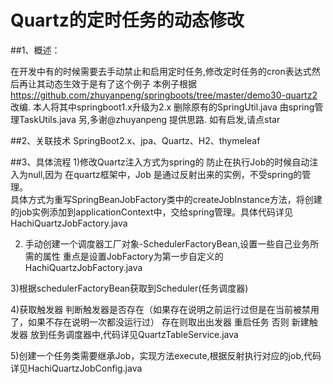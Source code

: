 Quartz的定时任务的动态修改
=========================
##1、概述：

在开发中有的时候需要去手动禁止和启用定时任务,修改定时任务的cron表达式然后再让其动态生效于是有了这个例子
本例子根据 https://github.com/zhuyanpeng/springboots/tree/master/demo30-quartz2 改编.
本人将其中springboot1.x升级为2.x 删除原有的SpringUtil.java 由spring管理TaskUtils.java
另,多谢@zhuyanpeng 提供思路. 如有启发,请点star

##2、关联技术
SpringBoot2.x、jpa、Quartz、H2、thymeleaf

##3、具体流程
1)修改Quartz注入方式为spring的 防止在执行Job的时候自动注入为null,因为 在quartz框架中，Job 是通过反射出来的实例，不受spring的管理。</br>
具体方式为重写SpringBeanJobFactory类中的createJobInstance方法，将创建的job实例添加到applicationContext中，交给spring管理。具体代码详见 HachiQuartzJobFactory.java

2) 手动创建一个调度器工厂对象-SchedulerFactoryBean,设置一些自己业务所需的属性 重点是设置JobFactory为第一步自定义的HachiQuartzJobFactory.java

3)根据schedulerFactoryBean获取到Scheduler(任务调度器)

4)获取触发器 判断触发器是否存在（如果存在说明之前运行过但是在当前被禁用了，如果不存在说明一次都没运行过） 存在则取出出发器 重启任务 否则 新建触发器 放到任务调度器中,代码详见QuartzTableService.java

5)创建一个任务类需要继承Job，实现方法execute,根据反射执行对应的job,代码详见HachiQuartzJobConfig.java